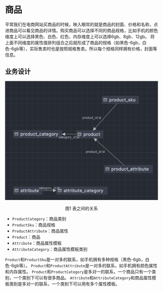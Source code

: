 # 商品

平常我们在电商网站买商品的时候，映入眼帘的就是商品的封面、价格和名称，点进商品可以看见商品的详情。购买商品可以选择不同的商品规格，比如手机的颜色维度上可以选择黑色、白色、红色，内存维度上可以选择6gb、8gb、12gb。
将上面不同维度的属性值排列组合之后就形成了商品的规格（如黑色-6gb，白色-6gb等），实际售卖时也是按照规格售卖。所以每个规格同样拥有价格，封面等信息。

## 业务设计

<center>
    <img src="./img.png">

图1 表之间的关系
</center>

- `ProductCategory`：商品类别
- `ProductSku`：商品规格
- `ProductAttribute`：商品属性
- `Product`：商品
- `Attribute`：商品属性模板
- `AttributeCategory`：商品属性模板类别

`Product`和`ProductSku`是一对多的联系，如手机拥有多种规格（黑色-6gb，白色-6gb等）。
`Product`和`ProductAttribute`是一对多的联系，如手机拥有颜色属性和内存属性。
`Product`和`ProductCategory`是多对一的联系，一个商品只有一个类别，一个类别下可以有很多商品。
`Attribute`和`AttributeCategory`和商品属性模板类别是多对一的联系，一个类别下可以用有多个属性模板。

